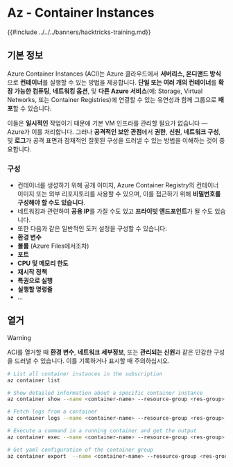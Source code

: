 # Az - Container Instances

{{#include ../../../banners/hacktricks-training.md}}

## 기본 정보

Azure Container Instances (ACI)는 Azure 클라우드에서 **서버리스, 온디맨드 방식**으로 **컨테이너**를 실행할 수 있는 방법을 제공합니다. **단일 또는 여러 개의 컨테이너**를 **확장 가능한 컴퓨팅**, **네트워킹 옵션**, 및 **다른 Azure 서비스**(예: Storage, Virtual Networks, 또는 Container Registries)에 연결할 수 있는 유연성과 함께 그룹으로 **배포**할 수 있습니다.

이들은 **일시적인** 작업이기 때문에 기본 VM 인프라를 관리할 필요가 없습니다 — Azure가 이를 처리합니다. 그러나 **공격적인 보안 관점**에서 **권한**, **신원**, **네트워크 구성**, 및 **로그**가 공격 표면과 잠재적인 잘못된 구성을 드러낼 수 있는 방법을 이해하는 것이 중요합니다.

### 구성

- 컨테이너를 생성하기 위해 공개 이미지, Azure Container Registry의 컨테이너 이미지 또는 외부 리포지토리를 사용할 수 있으며, 이를 접근하기 위해 **비밀번호를 구성해야 할 수도 있습니다**.
- 네트워킹과 관련하여 **공용 IP**를 가질 수도 있고 **프라이빗 엔드포인트**가 될 수도 있습니다.
- 또한 다음과 같은 일반적인 도커 설정을 구성할 수 있습니다:
- **환경 변수**
- **볼륨** (Azure Files에서조차)
- **포트**
- **CPU 및 메모리 한도**
- **재시작 정책**
- **특권으로 실행**
- **실행할 명령줄**
- ...

## 열거

> [!WARNING]
> ACI를 열거할 때 **환경 변수**, **네트워크 세부정보**, 또는 **관리되는 신원**과 같은 민감한 구성을 드러낼 수 있습니다. 이를 기록하거나 표시할 때 주의하십시오.
```bash
# List all container instances in the subscription
az container list

# Show detailed information about a specific container instance
az container show --name <container-name> --resource-group <res-group>

# Fetch logs from a container
az container logs --name <container-name> --resource-group <res-group>

# Execute a command in a running container and get the output
az container exec --name <container-name> --resource-group <res-group> --exec-command "ls"

# Get yaml configuration of the container group
az container export  --name <container-name> --resource-group <res-group>
```

